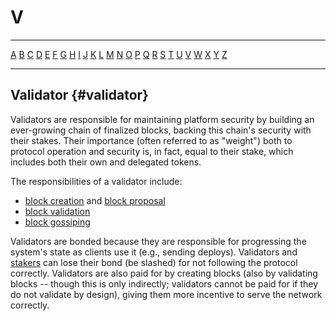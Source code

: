 # V

---

[A](/glossary/A.md) [B](/glossary/B.md) [C](/glossary/C.md) [D](/glossary/D.md) [E](/glossary/E.md) [F](/glossary/F.md) [G](/glossary/G.md) [H](/glossary/H.md) [I](/glossary/I.md) [J](/glossary/J.md) [K](/glossary/K.md) [L](/glossary/L.md) [M](/glossary/M.md) [N](/glossary/N.md) [O](/glossary/O.md) [P](/glossary/P.md) [Q](/glossary/Q.md) [R](/glossary/R.md) [S](/glossary/S.md) [T](/glossary/T.md) [U](/glossary/U.md) [V](/glossary/V.md) [W](/glossary/W.md) [X](/glossary/X.md) [Y](/glossary/Y.md) [Z](/glossary/Z.md)

---

## Validator {#validator}

Validators are responsible for maintaining platform security by building an ever-growing chain of finalized blocks, backing this chain's security with their stakes. Their importance (often referred to as "weight") both to protocol operation and security is, in fact, equal to their stake, which includes both their own and delegated tokens.

The responsibilities of a validator include:

-   [block creation](/glossary/B.md#block-creation) and [block proposal](/glossary/B.md#block-proposal)
-   [block validation](/glossary/B.md#block-validation)
-   [block gossiping](/glossary/B.md#block-gossiping)

Validators are bonded because they are responsible for progressing the system's state as clients use it (e.g., sending deploys). Validators and [stakers](/glossary/S.md#staker) can lose their bond (be slashed) for not following the protocol correctly. Validators are also paid for by creating blocks (also by validating blocks -- though this is only indirectly; validators cannot be paid for if they do not validate by design), giving them more incentive to serve the network correctly.
